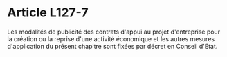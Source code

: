 # Article L127-7

Les modalités de publicité des contrats d'appui au projet d'entreprise pour la création ou la reprise d'une activité économique et les autres mesures d'application du présent chapitre sont fixées par décret en Conseil d'Etat.